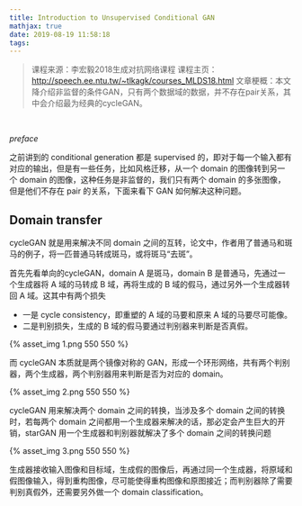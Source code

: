 ```yaml
---
title: Introduction to Unsupervised Conditional GAN
mathjax: true
date: 2019-08-19 11:58:18
tags:
---
```


> 课程来源：李宏毅2018生成对抗网络课程
> 课程主页：http://speech.ee.ntu.tw/~tlkagk/courses_MLDS18.html
> 文章梗概：本文降介绍非监督的条件GAN，只有两个数据域的数据，并不存在pair关系，其中会介绍最为经典的cycleGAN。



<!-- more -->

<br>

*preface*

之前讲到的 conditional generation 都是 supervised 的，即对于每一个输入都有对应的输出，但是有一些任务，比如风格迁移，从一个 domain 的图像转到另一个 domain 的图像，这种任务是非监督的，我们只有两个 domain 的多张图像，但是他们不存在 pair 的关系，下面来看下 GAN 如何解决这种问题。



## Domain transfer

cycleGAN 就是用来解决不同 domain 之间的互转，论文中，作者用了普通马和斑马的例子，将一匹普通马转成斑马，或将斑马“去斑”。

首先先看单向的cycleGAN，domain A 是斑马，domain B 是普通马，先通过一个生成器将 A 域的马转成 B 域，再将生成的 B 域的假马，通过另外一个生成器转回 A 域。这其中有两个损失

- 一是 cycle consistency，即重塑的 A 域的马要和原来 A 域的马要尽可能像。
- 二是判别损失，生成的 B 域的假马要通过判别器来判断是否真假。

{% asset_img 1.png 550 550 %}

而 cycleGAN 本质就是两个镜像对称的 GAN，形成一个环形网络，共有两个判别器，两个生成器，两个判别器用来判断是否为对应的 domain。

{% asset_img 2.png 550 550 %}

cycleGAN 用来解决两个 domain 之间的转换，当涉及多个 domain 之间的转换时，若每两个 domain 之间都用一个生成器来解决的话，那必定会产生巨大的开销，starGAN 用一个生成器和判别器就解决了多个 domain 之间的转换问题

{% asset_img 3.png 550 550 %}

生成器接收输入图像和目标域，生成假的图像后，再通过同一个生成器，将原域和假图像输入，得到重构图像，尽可能使得重构图像和原图接近；而判别器除了需要判别真假外，还需要另外做一个 domain classification。

<br>